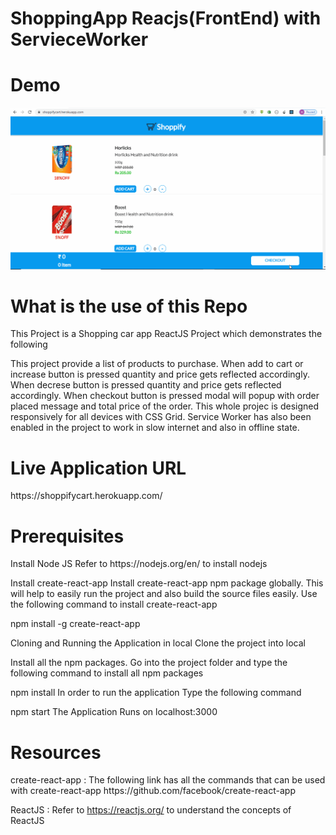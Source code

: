 <h1>ShoppingApp Reacjs(FrontEnd) with ServieceWorker</h1>


<h1>Demo</h1>

![](Shopping_app_upload.gif)



<h1>What is the use of this Repo</h1>
This Project is a Shopping car app ReactJS Project which demonstrates the following

This project provide a list of products to purchase.
When add to cart or increase button is pressed quantity and price gets reflected accordingly.
When decrese button is pressed quantity and price gets reflected accordingly.
When checkout button is pressed modal will popup with order placed message and total price of the order.
This whole projec is designed responsively for all devices with CSS Grid.
Service Worker has also been enabled in the project to work in slow internet and also in offline state.

<h1>Live Application URL</h1>
https://shoppifycart.herokuapp.com/

<h1>Prerequisites</h1>
Install Node JS
Refer to https://nodejs.org/en/ to install nodejs

Install create-react-app
Install create-react-app npm package globally. This will help to easily run the project and also build the source files easily. Use the following command to install create-react-app

npm install -g create-react-app

Cloning and Running the Application in local
Clone the project into local

Install all the npm packages. Go into the project folder and type the following command to install all npm packages

npm install
In order to run the application Type the following command

npm start
The Application Runs on localhost:3000

<h1>Resources</h1>
create-react-app : The following link has all the commands that can be used with create-react-app https://github.com/facebook/create-react-app

ReactJS : Refer to https://reactjs.org/ to understand the concepts of ReactJS

